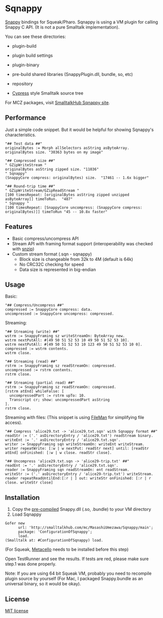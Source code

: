 Sqnappy
=======

[Snappy](https://code.google.com/p/snappy/ "Snappy") bindings for Squeak/Pharo.
Sqnappy is using a VM plugin for calling Snappy C API. (It is not a pure Smalltalk implementation).

You can see these directories:

- plugin-build
 + plugin build settings
- plugin-binary
 + pre-build shared libraries (SnappyPlugin.dll, bundle, so, etc)
- repository
 + [Cypress](https://github.com/CampSmalltalk/Cypress) style Smalltalk source tree

For MCZ packages, visit [SmalltalkHub Sqnappy site](http://smalltalkhub.com/#!/~MasashiUmezawa/Sqnappy).

## Performance ##
Just a simple code snippet. But it would be helpful for showing Sqnappy's characteristics.

```Smalltalk
"## Test data ##"
originalBytes := Morph allSelectors asString asByteArray.
originalBytes size. "30363 bytes on my image"

"## Compressed size ##"
" GZipWriteStream "
originalBytes asString zipped size. "11036"
" Sqnappy"
(SnappyCore compress: originalBytes) size.  "17461 -- 1.6x bigger"

"## Round-trip time ##"
" GZipWriteStream/GZipReadStream "
[100 timesRepeat: [originalBytes asString zipped unzipped asByteArray]] timeToRun.  "487"
" Sqnappy "
[100 timesRepeat: [SnappyCore uncompress: (SnappyCore compress: originalBytes)]] timeToRun "45 -- 10.8x faster"
```

## Features ##
- Basic compress/uncompress API
- Stream API with framing format support (interoperability was checked with [snzip](https://github.com/kubo/snzip))
- Custom stream format (.sqn - sqnappy)
	- Block size is changeable from 32k to 4M (default is 64k)
	- No CRC32C checking for speed
	- Data size is represented in big-endian

## Usage ##
Basic:
```Smalltalk
"## Compress/Uncompress ##"
compressed := SnappyCore compress: data.
uncompressed := SnappyCore uncompress: compressed.
```

Streaming:
```Smalltalk
"## Streaming (write) ##"
wstrm := SnappyFraming sz writeStreamOn: ByteArray new.
wstrm nextPutAll: #[49 50 51 52 53 10 49 50 51 52 53 10].
wstrm nextPutAll: #[49 50 51 52 53 10 123 49 50 51 52 53 10 0].
compressed := wstrm contents.
wstrm close.
```
```Smalltalk
"## Streaming (read) ##"
rstrm := SnappyFraming sz readStreamOn: compressed.
uncompressed := rstrm contents.
rstrm close.
```
```Smalltalk
"## Streaming (partial read) ##"
rstrm := SnappyFraming sz readStreamOn: compressed.
[rstrm atEnd] whileFalse: [
  uncompressedPart := rstrm upTo: 10.
  Transcript cr; show: uncompressedPart asString
].
rstrm close.
```

Streaming with files: (This snippet is using [FileMan](https://github.com/mumez/FileMan) for simplifying file access).
```Smalltalk
"## Compress 'alice29.txt -> 'alice29.txt.sqn' with Sqnappy format ##"
readStr := ('.' asDirectoryEntry / 'alice29.txt') readStream binary.
writeEnt := '.' asDirectoryEntry / 'alice29.txt.sqn'.
writer := SnappyFraming sqn writeStreamOn: writeEnt writeStream.
writer repeatWrite: [:w | w nextPut: readStr next] until: [readStr atEnd] onFinished: [:w | w close. readStr close].

"## Uncompress 'alice29.txt.sqn -> 'alice29-trip.txt' ##"
readEnt := '.' asDirectoryEntry / 'alice29.txt.sqn'.
reader := SnappyFraming sqn readStreamOn: ent readStream.
writeStr := ('.' asDirectoryEntry / 'alice29-trip.txt') writeStream.
reader repeatReadUntilEnd:[:r | ] out: writeStr onFinished: [:r | r close. writeStr close]
```

## Installation ##
1. Copy the [pre-compiled](https://github.com/mumez/sqnappy/blob/master/plugin-binary/) Snappy.dll (.so, .bundle) to your VM directory
2. Load Sqnappy
```Smalltalk
Gofer new
      url: 'http://smalltalkhub.com/mc/MasashiUmezawa/Sqnappy/main';
      package: 'ConfigurationOfSqnappy';
      load.
(Smalltalk at: #ConfigurationOfSqnappy) load.
```
(For Squeak, [Metacello](https://github.com/dalehenrich/metacello-work) needs to be installed before this step)

Open TestRunner and see the results. If tests are red, please make sure step.1 was done properly.
 
Note: If you are using 64 bit Squeak VM, probably you need to recompile plugin source by yourself (For Mac, I packaged Snappy.bundle as an universal binary, so it would be okay). 

## License ##
[MIT license](http://opensource.org/licenses/MIT)
